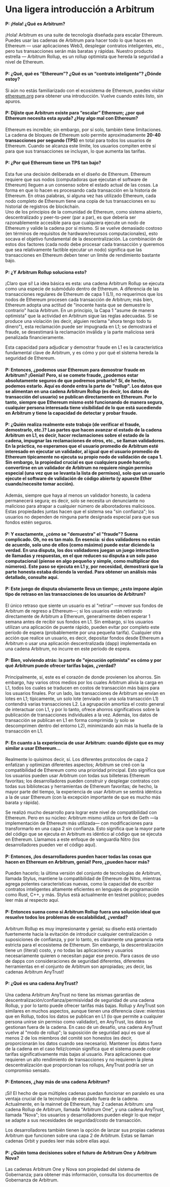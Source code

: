 # Una ligera introducción a Arbitrum

#### P: ¡Hola! ¿Qué es Arbitrum?

¡Hola! Arbitrum es una suite de tecnología diseñada para escalar Ethereum. Puedes usar las cadenas de Arbitrum para hacer todo lo que haces en Ethereum — usar aplicaciones Web3, desplegar contratos inteligentes, etc., pero tus transacciones serán más baratas y rápidas. Nuestro producto estrella — Arbitrum Rollup, es un rollup optimista que hereda la seguridad a nivel de Ethereum.

#### P: ¿Qué, qué es “Ethereum”? ¿Qué es un “contrato inteligente”? ¿Dónde estoy?

Si aún no estás familiarizado con el ecosistema de Ethereum, puedes visitar [ethereum.org](https://ethereum.org/es/learn/) para obtener una introducción. Vuelve cuando estés listo, sin apuros.

#### P: **Dijiste que Arbitrum existe para “escalar” Ethereum; ¿por qué Ethereum necesita esta ayuda? ¿Hay algo mal con Ethereum?**

Ethereum es increíble; sin embargo, por sí solo, también tiene limitaciones. La cadena de bloques de Ethereum solo permite aproximadamente **20-40 transacciones por segundo (TPS)** en total para todos los usuarios de Ethereum. Cuando se alcanza este límite, los usuarios compiten entre sí para que sus transacciones se incluyan, lo que aumenta las tarifas.

#### P: **¿Por qué Ethereum tiene un TPS tan bajo?**

Esta fue una decisión deliberada en el diseño de Ethereum. Ethereum requiere que sus nodos (computadoras que ejecutan el software de Ethereum) lleguen a un consenso sobre el estado actual de las cosas. La forma en que lo hacen es procesando cada transacción en la historia de Ethereum. En otras palabras, si alguna vez has utilizado Ethereum, cada nodo completo de Ethereum tiene una copia de tus transacciones en su historial de registros de blockchain.\
Uno de los principios de la comunidad de Ethereum, como sistema abierto, descentralizado y peer-to-peer (par a par), es que debería ser razonablemente accesible para que cualquiera ejecute un nodo de Ethereum y valide la cadena por sí mismo. Si se vuelve demasiado costoso (en términos de requisitos de hardware/recursos computacionales), esto socava el objetivo fundamental de la descentralización. La combinación de estos dos factores (cada nodo debe procesar cada transacción y queremos que sea relativamente factible ejecutar un nodo) significa que las transacciones en Ethereum deben tener un límite de rendimiento bastante bajo.

#### P: ¿Y Arbitrum Rollup soluciona esto?

¡Claro que sí! La idea básica es esta: una cadena Arbitrum Rollup se ejecuta como una especie de submódulo dentro de Ethereum. A diferencia de las transacciones regulares de Ethereum de capa 1 (L1), no requerimos que los nodos de Ethereum procesen cada transacción de Arbitrum; más bien, Ethereum adopta una actitud de "inocente hasta que se demuestre lo contrario" hacia Arbitrum. En un principio, la Capa 1 "asume de manera optimista" que la actividad en Arbitrum sigue las reglas adecuadas. Si se produce una violación (es decir, alguien reclama "ahora tengo todo tu dinero"), esta reclamación puede ser impugnada en L1; se demostrará el fraude, se desestimará la reclamación inválida y la parte maliciosa será penalizada financieramente.

Esta capacidad para adjudicar y demostrar fraude en L1 es la característica fundamental clave de Arbitrum, y es cómo y por qué el sistema hereda la seguridad de Ethereum.

#### P: Entonces, ¿podemos usar Ethereum para demostrar fraude en Arbitrum? ¡Genial! Pero, si se comete fraude, ¿podemos estar absolutamente seguros de que podremos probarlo? Sí, de hecho, podemos estarlo. Aquí es donde entra la parte de "rollup". Los datos que se alimentan en una cadena Arbitrum Rollup (es decir, los datos de transacción del usuario) se publican directamente en Ethereum. Por lo tanto, siempre que Ethereum mismo esté funcionando de manera segura, cualquier persona interesada tiene visibilidad de lo que está sucediendo en Arbitrum y tiene la capacidad de detectar y probar fraude.

#### P: ¿Quién realiza realmente este trabajo (de verificar el fraude, demostrarlo, etc.)? Las partes que hacen avanzar el estado de la cadena Arbitrum en L1, es decir, hacer reclamaciones sobre el estado de la cadena, impugnar las reclamaciones de otros, etc., se llaman validadores. En la práctica, no esperamos que el usuario promedio de Arbitrum esté interesado en ejecutar un validador, al igual que el usuario promedio de Ethereum típicamente no ejecuta su propio nodo de validación de capa 1. Sin embargo, la propiedad crucial es que cualquiera puede hacerlo; convertirse en un validador de Arbitrum no requiere ningún permiso especial (una vez que se levanta la lista de permisos), solo que un usuario ejecute el software de validación de código abierto (y apueste Ether cuando/necesite tomar acción).

Además, siempre que haya al menos un validador honesto, la cadena permanecerá segura; es decir, solo se necesita un denunciante no malicioso para atrapar a cualquier número de alborotadores maliciosos. Estas propiedades juntas hacen que el sistema sea "sin confianza"; los usuarios no dependen de ninguna parte designada especial para que sus fondos estén seguros.

#### P: Y exactamente, ¿cómo se "demuestra" el "fraude"? Suena complicado. Oh, no es tan malo. En esencia: si dos validadores no están de acuerdo, solo uno de ellos (como máximo) puede estar diciendo la verdad. En una disputa, los dos validadores juegan un juego interactivo de llamadas y respuestas, en el que reducen su disputa a un solo paso computacional (piense en algo pequeño y simple, como multiplicar dos números). Este paso se ejecuta en L1 y, por necesidad, demostrará que la parte honesta estaba diciendo la verdad. Para obtener un análisis más detallado, consulte aquí.

#### P: Este juego de disputa obviamente lleva un tiempo; ¿esto impone algún tipo de retraso en las transacciones de los usuarios de Arbitrum?

El único retraso que siente un usuario es al "retirar" —mover sus fondos de Arbitrum de regreso a Ethereum—; si los usuarios están retirando directamente de Arbitrum a Ethereum, generalmente deben esperar 1 semana antes de recibir sus fondos en L1. Sin embargo, si los usuarios utilizan una aplicación de puente rápido, pueden evitar por completo este período de espera (probablemente por una pequeña tarifa). Cualquier otra acción que realice un usuario, es decir, depositar fondos desde Ethereum a Arbitrum o usar una aplicación descentralizada (dapp) implementada en una cadena Arbitrum, no incurre en este período de espera.

#### P: Bien, volviendo atrás: la parte de "ejecución optimista" es cómo y por qué Arbitrum puede ofrecer tarifas bajas, ¿verdad?

Principalmente, sí, este es el corazón de donde provienen los ahorros. Sin embargo, hay varios otros medios por los cuales Arbitrum alivia la carga en L1, todos los cuales se traducen en costos de transacción más bajos para los usuarios finales. Por un lado, las transacciones de Arbitrum se envían en lotes en L1; típicamente, un solo lote (enviado en una sola transacción L1) contendrá varias transacciones L2. La agrupación amortiza el costo general de interactuar con L1, y por lo tanto, ofrece ahorros significativos sobre la publicación de transacciones individuales a la vez. Además, los datos de transacción se publican en L1 en forma comprimida (y solo se descomprimen dentro del entorno L2), minimizando aún más la huella de la transacción en L1.

#### P: En cuanto a la experiencia de usar Arbitrum: cuando dijiste que es muy similar a usar Ethereum...

Realmente lo quisimos decir, sí. Los diferentes protocolos de capa 2 enfatizan y optimizan diferentes aspectos; Arbitrum se creó con la compatibilidad de Ethereum como una prioridad principal. Esto significa que los usuarios pueden usar Arbitrum con todas sus billeteras Ethereum favoritas; los desarrolladores pueden construir y desplegar contratos con todas sus bibliotecas y herramientas de Ethereum favoritas; de hecho, la mayor parte del tiempo, la experiencia de usar Arbitrum se sentirá idéntica a la de usar Ethereum (con la excepción importante de que es mucho más barata y rápida).

Se realizó mucho desarrollo para lograr este nivel de compatibilidad con Ethereum. Pero en su núcleo: Arbitrum mismo utiliza un fork de Geth —la implementación de Ethereum más utilizada— con modificaciones para transformarlo en una capa 2 sin confianza. Esto significa que la mayor parte del código que se ejecuta en Arbitrum es idéntico al código que se ejecuta en Ethereum. Llamamos a este enfoque de vanguardia Nitro (los desarrolladores pueden ver el código aquí).

#### P: Entonces, ¡los desarrolladores pueden hacer todas las cosas que hacen en Ethereum en Arbitrum, genial! Pero, ¿pueden hacer más?

Pueden hacerlo; la última versión del conjunto de tecnologías de Arbitrum, llamada Stylus, mantiene la compatibilidad de Ethereum de Nitro, mientras agrega potentes características nuevas, como la capacidad de escribir contratos inteligentes altamente eficientes en lenguajes de programación como Rust, C++, y más. Stylus está actualmente en testnet público; puedes leer más al respecto aquí.

#### P: Entonces suena como si Arbitrum Rollup fuera una solución ideal que resuelve todos los problemas de escalabilidad, ¿verdad?

Arbitrum Rollup es muy impresionante y genial; su diseño está orientado fuertemente hacia la evitación de introducir cualquier centralización o suposiciones de confianza, y por lo tanto, es claramente una ganancia neta estricta para el ecosistema de Ethereum. Sin embargo, la descentralización tiene un (literal) costo, y no todas las aplicaciones y usuarios necesariamente quieren o necesitan pagar ese precio. Para casos de uso de dapps con consideraciones de seguridad diferentes, diferentes herramientas en el conjunto de Arbitrum son apropiadas; ¡es decir, las cadenas Arbitrum AnyTrust!

#### P: ¿Qué es una cadena AnyTrust?

Una cadena Arbitrum AnyTrust no tiene las mismas garantías de descentralización/confianza/permisividad de seguridad de una cadena Rollup, y por lo tanto puede ofrecer tarifas más bajas. Rollup y AnyTrust son similares en muchos aspectos, aunque tienen una diferencia clave: mientras que en Rollup, todos los datos se publican en L1 (lo que permite a cualquier persona unirse sin permiso como validador), en AnyTrust, los datos se gestionan fuera de la cadena. En caso de un desafío, una cadena AnyTrust vuelve al "modo de rollup"; la suposición de seguridad aquí es que al menos 2 de los miembros del comité son honestos (es decir, proporcionarán los datos cuando sea necesario). Mantener los datos fuera de la cadena en el caso feliz/común significa que el sistema puede cobrar tarifas significativamente más bajas al usuario. Para aplicaciones que requieren un alto rendimiento de transacciones y no requieren la plena descentralización que proporcionan los rollups, AnyTrust podría ser un compromiso sensato.

#### P: Entonces, ¿hay más de una cadena Arbitrum?

¡Sí! El hecho de que múltiples cadenas puedan funcionar en paralelo es una ventaja crucial de la tecnología de escalado fuera de la cadena. Actualmente, en la mainnet de Ethereum, hay 2 cadenas Arbitrum: una cadena Rollup de Arbitrum, llamada "Arbitrum One", y una cadena AnyTrust, llamada "Nova"; los usuarios y desarrolladores pueden elegir lo que mejor se adapte a sus necesidades de seguridad/costo de transacción.

Los desarrolladores también tienen la opción de lanzar sus propias cadenas Arbitrum que funcionen sobre una capa 2 de Arbitrum. Estas se llaman cadenas Orbit y puedes leer más sobre ellas aquí.

#### P: ¿Quién toma decisiones sobre el futuro de Arbitrum One y Arbitrum Nova?

Las cadenas Arbitrum One y Nova son propiedad del sistema de Gobernanza; para obtener más información, consulta los documentos de Gobernanza de Arbitrum.

